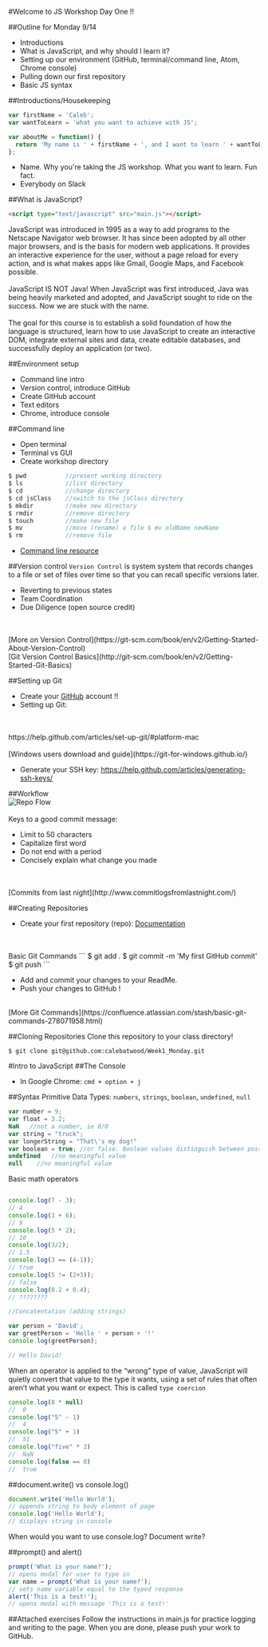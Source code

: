 #Welcome to JS Workshop Day One !!

##Outline for Monday 9/14
- Introductions
- What is JavaScript, and why should I learn it?
- Setting up our environment (GitHub, terminal/command line, Atom, Chrome console)
- Pulling down our first repository
- Basic JS syntax

##Introductions/Housekeeping
```javascript
var firstName = 'Caleb';
var wantToLearn = 'what you want to achieve with JS';

var aboutMe = function() {
  return 'My name is ' + firstName + ', and I want to learn ' + wantToLearn + '!';
};
```
- Name. Why you're taking the JS workshop. What you want to learn. Fun fact.
- Everybody on Slack

##What is JavaScript?
```html
<script type="text/javascript" src="main.js"></script>
```
JavaScript was introduced in 1995 as a way to add programs to the Netscape Navigator web browser. It has since been adopted by all other major browsers, and is the basis for modern web applications. It provides an interactive experience for the user, without a page reload for every action, and is what makes apps like Gmail, Google Maps, and Facebook possible.
<br>
<br>
JavaScript IS NOT Java! When JavaScript was first introduced, Java was being heavily marketed and adopted, and JavaScript sought to ride on the success. Now we are stuck with the name.
<br>
<br>
The goal for this course is to establish a solid foundation of how the language is structured, learn how to use JavaScript to create an interactive DOM, integrate external sites and data, create editable databases, and successfully deploy an application (or two).

##Environment setup
- Command line intro
- Version control, introduce GitHub
- Create GitHub account
- Text editors
- Chrome, introduce console

##Command line
- Open terminal
- Terminal vs GUI
- Create workshop directory

```javascript
$ pwd           //present working directory
$ ls            //list directory
$ cd            //change directory
$ cd jsClass    //switch to the jsClass directory
$ mkdir         //make new directory
$ rmdir         //remove directory
$ touch         //make new file
$ mv            //move (rename) a file $ mv oldName newName
$ rm            //remove file
```

- [Command line resource](http://cli.learncodethehardway.org/book/)

##Version control
`Version Control` is system system that records changes to a file or set of files over time so that you can recall specific versions later.
  - Reverting to previous states
  - Team Coordination
  - Due Diligence (open source credit)
<br>
<br>
[More on Version Control](https://git-scm.com/book/en/v2/Getting-Started-About-Version-Control)
<br>[Git Version Control Basics](http://git-scm.com/book/en/v2/Getting-Started-Git-Basics)

##Setting up Git
- Create your [GitHub](https://github.com) account !!
- Setting up Git:
<br>
<br>
https://help.github.com/articles/set-up-git/#platform-mac
<br>
<br>
[Windows users download and guide](https://git-for-windows.github.io/)
<br>

- Generate your SSH key:  https://help.github.com/articles/generating-ssh-keys/

##Workflow
<br>
![Repo Flow](/images/repoFlow.png)
<br>
<br>
  Keys to a good commit message:
  - Limit to 50 characters
  - Capitalize first word
  - Do not end with a period
  - Concisely explain what change you made
<br>
<br>
[Commits from last night](http://www.commitlogsfromlastnight.com/)

##Creating Repositories
- Create your first repository (repo): [Documentation](https://help.github.com/articles/create-a-repo/)
<br>
<br>
Basic Git Commands
```
$ git add .
$ git commit -m 'My first GitHub commit'
$ git push
```

- Add and commit your changes to your ReadMe.
- Push your changes to GitHub !
<br>
[More Git Commands](https://confluence.atlassian.com/stash/basic-git-commands-278071958.html)

##Cloning Repositories
Clone this repository to your class directory!
<br>
```
$ git clone git@github.com:calebatwood/Week1_Monday.git
```

#Intro to JavaScript
##The Console
- In Google Chrome: `cmd + option + j`

##Syntax
Primitive Data Types: `numbers`, `strings`, `boolean`, `undefined`, `null`
```javascript
var number = 9;
var float = 3.2;
NaN   //not a number, ie 0/0
var string = "truck";
var longerString = "That\'s my dog!"
var boolean = true; //or false. Boolean values distinguish between possibilities
undefined   //no meaningful value
null    //no meaningful value
```
Basic math operators
```javascript

console.log(7 - 3);
// 4
console.log(3 + 6);
// 9
console.log(5 * 2);
// 10
console.log(3/2);
// 1.5
console.log(3 == (4-1));
// true
console.log(5 != (2+3));
// false
console.log(0.2 + 0.4);
// ????????

//Concatentation (adding strings)

var person = 'David';
var greetPerson = 'Hello ' + person + '!'
console.log(greetPerson);

// Hello David!
```

When an operator is applied to the “wrong” type of value, JavaScript will quietly convert that value to the type it wants, using a set of rules that often aren’t what you want or expect. This is called `type coercion`

```javascript
console.log(8 * null)
//  0
console.log("5" - 1)
//  4
console.log("5" + 1)
//  51
console.log("five" * 2)
//  NaN
console.log(false == 0)
//  true

```
##document.write() vs console.log()
```javascript
document.write('Hello World');
// appends string to body element of page
console.log('Hello World');
// displays string in console
```
When would you want to use console.log? Document write?

##prompt() and alert()
```javascript
prompt('What is your name?');
// opens modal for user to type in
var name = prompt('What is your name?');
// sets name variable equal to the typed response
alert('This is a test!');
// opens modal with message 'This is a test!'
```
##Attached exercises
Follow the instructions in main.js for practice logging and writing to the page. When you are done, please push your work to GitHub.
